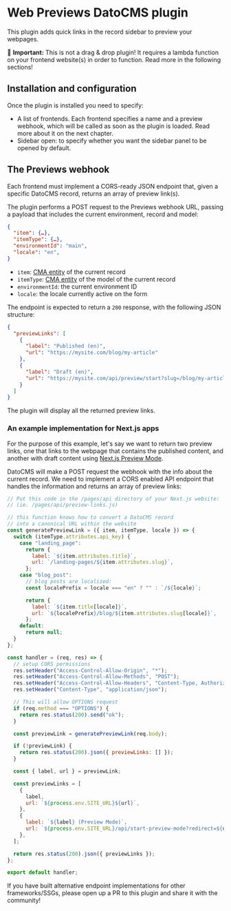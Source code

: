 # Web Previews DatoCMS plugin

This plugin adds quick links in the record sidebar to preview your webpages.

🚨 **Important:** This is not a drag & drop plugin! It requires a lambda function on your frontend website(s) in order to function. Read more in the following sections!

## Installation and configuration

Once the plugin is installed you need to specify:

- A list of frontends. Each frontend specifies a name and a preview webhook, which will be called as soon as the plugin is loaded. Read more about it on the next chapter.
- Sidebar open: to specify whether you want the sidebar panel to be opened by default.

## The Previews webhook

Each frontend must implement a CORS-ready JSON endpoint that, given a specific DatoCMS record, returns an array of preview link(s).

The plugin performs a POST request to the Previews webhook URL, passing a payload that includes the current environment, record and model:

```json
{
  "item": {…},
  "itemType": {…},
  "environmentId": "main",
  "locale": "en",
}
```

- `item`: [CMA entity](https://www.datocms.com/docs/content-management-api/resources/item) of the current record
- `itemType`: [CMA entity](https://www.datocms.com/docs/content-management-api/resources/item-type) of the model of the current record
- `environmentId`: the current environment ID
- `locale`: the locale currently active on the form

The endpoint is expected to return a `200` response, with the following JSON structure:

```json
{
  "previewLinks": [
    {
      "label": "Published (en)",
      "url": "https://mysite.com/blog/my-article"
    },
    {
      "label": "Draft (en)",
      "url": "https://mysite.com/api/preview/start?slug=/blog/my-article"
    }
  ]
}
```

The plugin will display all the returned preview links.

### An example implementation for Next.js apps

For the purpose of this example, let's say we want to return two preview links, one that links to the webpage that contains the published content, and another with draft content using [Next.js Preview Mode](https://www.datocms.com/docs/next-js/setting-up-next-js-preview-mode).

DatoCMS will make a POST request the webhook with the info about the current record. We need to implement a CORS enabled API endpoint that handles the information and returns an array of preview links:

```js
// Put this code in the /pages/api directory of your Next.js website:
// (ie. /pages/api/preview-links.js)

// this function knows how to convert a DatoCMS record
// into a canonical URL within the website
const generatePreviewLink = ({ item, itemType, locale }) => {
  switch (itemType.attributes.api_key) {
    case "landing_page":
      return {
        label: `${item.attributes.title}`,
        url: `/landing-pages/${item.attributes.slug}`,
      };
    case "blog_post":
      // blog posts are localized:
      const localePrefix = locale === "en" ? "" : `/${locale}`;

      return {
        label: `${item.title[locale]}`,
        url: `${localePrefix}/blog/${item.attributes.slug[locale]}`,
      };
    default:
      return null;
  }
};

const handler = (req, res) => {
  // setup CORS permissions
  res.setHeader("Access-Control-Allow-Origin", "*");
  res.setHeader("Access-Control-Allow-Methods", "POST");
  res.setHeader("Access-Control-Allow-Headers", "Content-Type, Authorization");
  res.setHeader("Content-Type", "application/json");

  // This will allow OPTIONS request
  if (req.method === "OPTIONS") {
    return res.status(200).send("ok");
  }

  const previewLink = generatePreviewLink(req.body);

  if (!previewLink) {
    return res.status(200).json({ previewLinks: [] });
  }

  const { label, url } = previewLink;

  const previewLinks = [
    {
      label,
      url: `${process.env.SITE_URL}${url}`,
    },
    {
      label: `${label} (Preview Mode)`,
      url: `${process.env.SITE_URL}/api/start-preview-mode?redirect=${url}&secret=${process.env.PREVIEW_MODE_SECRET}`,
    },
  ];

  return res.status(200).json({ previewLinks });
};

export default handler;
```

If you have built alternative endpoint implementations for other frameworks/SSGs, please open up a PR to this plugin and share it with the community!
